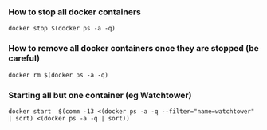 ### How to stop all docker containers

```
docker stop $(docker ps -a -q)
```

### How to remove all docker containers once they are stopped (be careful)

```
docker rm $(docker ps -a -q)
```

### Starting all but one container (eg Watchtower)

```
docker start  $(comm -13 <(docker ps -a -q --filter="name=watchtower" | sort) <(docker ps -a -q | sort))
```

